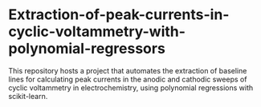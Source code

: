 # Extraction-of-peak-currents-in-cyclic-voltammetry-with-polynomial-regressors
This repository hosts a project that automates the extraction of baseline lines for calculating peak currents in the anodic and cathodic sweeps of cyclic voltammetry in electrochemistry, using polynomial regressions with scikit-learn.
